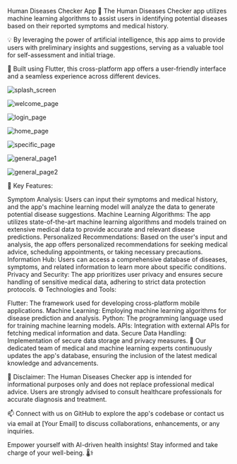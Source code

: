 Human Diseases Checker App
🏥 The Human Diseases Checker app utilizes machine learning algorithms to assist users in identifying potential diseases based on their reported symptoms and medical history.

💡 By leveraging the power of artificial intelligence, this app aims to provide users with preliminary insights and suggestions, serving as a valuable tool for self-assessment and initial triage.

📱 Built using Flutter, this cross-platform app offers a user-friendly interface and a seamless experience across different devices.

![splash_screen](https://github.com/Islam-Elsherif/check-your-self/assets/120138380/1a6d6c42-0913-4cb6-9663-281263db4876)

![welcome_page](https://github.com/Islam-Elsherif/check-your-self/assets/120138380/af6948fa-76c5-4442-8cd7-35deaaacf448)

![login_page](https://github.com/Islam-Elsherif/check-your-self/assets/120138380/ffaed42a-56b4-47c6-b10a-82e6b4db2f40)

![home_page](https://github.com/Islam-Elsherif/check-your-self/assets/120138380/b4cfe945-bfd9-4569-b5fc-a07ba210f0b1)

![specific_page](https://github.com/Islam-Elsherif/check-your-self/assets/120138380/dbf8b178-227d-4eb2-935f-333950c16c0b)

![general_page1](https://github.com/Islam-Elsherif/check-your-self/assets/120138380/634710f3-024a-4bd8-a5ac-9b8fa14886bd)

![general_page2](https://github.com/Islam-Elsherif/check-your-self/assets/120138380/6470bb56-d0a8-4731-86df-1c8e4575fb07)


🔬 Key Features:

Symptom Analysis: Users can input their symptoms and medical history, and the app's machine learning model will analyze the data to generate potential disease suggestions.
Machine Learning Algorithms: The app utilizes state-of-the-art machine learning algorithms and models trained on extensive medical data to provide accurate and relevant disease predictions.
Personalized Recommendations: Based on the user's input and analysis, the app offers personalized recommendations for seeking medical advice, scheduling appointments, or taking necessary precautions.
Information Hub: Users can access a comprehensive database of diseases, symptoms, and related information to learn more about specific conditions.
Privacy and Security: The app prioritizes user privacy and ensures secure handling of sensitive medical data, adhering to strict data protection protocols.
⚙️ Technologies and Tools:

Flutter: The framework used for developing cross-platform mobile applications.
Machine Learning: Employing machine learning algorithms for disease prediction and analysis.
Python: The programming language used for training machine learning models.
APIs: Integration with external APIs for fetching medical information and data.
Secure Data Handling: Implementation of secure data storage and privacy measures.
👥 Our dedicated team of medical and machine learning experts continuously updates the app's database, ensuring the inclusion of the latest medical knowledge and advancements.

🌟 Disclaimer: The Human Diseases Checker app is intended for informational purposes only and does not replace professional medical advice. Users are strongly advised to consult healthcare professionals for accurate diagnosis and treatment.

📫 Connect with us on GitHub to explore the app's codebase or contact us via email at [Your Email] to discuss collaborations, enhancements, or any inquiries.

Empower yourself with AI-driven health insights! Stay informed and take charge of your well-being. 🌡️⚕️

